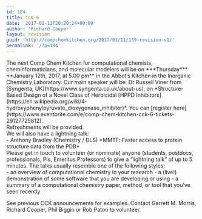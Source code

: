 ```yaml
---
id: 184
title: CCK-6
date: '2017-01-11T20:20:24+00:00'
author: 'Richard Cooper'
layout: revision
guid: 'http://compchemkitchen.org/2017/01/11/159-revision-v1/'
permalink: '/?p=184'
---
```


<div>The next <span class="gmail-il">Comp</span> <span class="gmail-il">Chem</span> Kitchen for computational chemists, cheminformaticians, and molecular modelers will be on ***Thursday*** **January 12th, 2017, at 5.00 pm** in the Abbot’s Kitchen in the Inorganic Chemistry Laboratory. Our main speaker will be: Dr Russell Viner from [Syngenta, UK](https://www.syngenta.co.uk/about-us), on *Structure-Based Design of a Novel Class of Herbicidal [HPPD Inhibitors](https://en.wikipedia.org/wiki/4-hydroxyphenylpyruvate_dioxygenase_inhibitor)*. You can [register here](https://www.eventbrite.com/e/comp-chem-kitchen-cck-6-tickets-29127725812).

</div>Refreshments will be provided.

<div>We will also have a lightning talk:</div>- Anthony Bradley (Chemistry / DLS) *MMTF: Faster access to protein structure data from the PDB*

<div></div><div>Please get in touch to volunteer (or nominate) anyone (students, postdocs, professionals, PIs, Emeritus Professors) to give a “lightning talk” of up to 5 minutes. The talks usually resemble one of the following styles:</div>- an overview of computational chemistry in your research
- a (live!) demonstration of some software that you are developing or using
- a summary of a computational chemistry paper, method, or tool that you’ve seen recently

See previous CCK announcements for examples. Contact Garrett M. Morris, Richard Cooper, Phil Biggin or Rob Paton to volunteer.